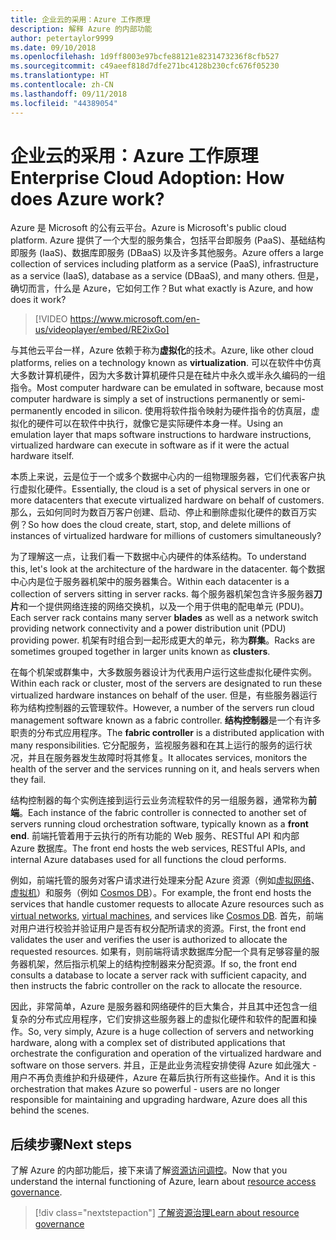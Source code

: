 ```yaml
---
title: 企业云的采用：Azure 工作原理
description: 解释 Azure 的内部功能
author: petertaylor9999
ms.date: 09/10/2018
ms.openlocfilehash: 1d9ff8003e97bcfe88121e8231473236f8cfb527
ms.sourcegitcommit: c49aeef818d7dfe271bc4128b230cfc676f05230
ms.translationtype: HT
ms.contentlocale: zh-CN
ms.lasthandoff: 09/11/2018
ms.locfileid: "44389054"
---
```

# <a name="enterprise-cloud-adoption-how-does-azure-work"></a><span data-ttu-id="b2702-103">企业云的采用：Azure 工作原理</span><span class="sxs-lookup"><span data-stu-id="b2702-103">Enterprise Cloud Adoption: How does Azure work?</span></span>

<span data-ttu-id="b2702-104">Azure 是 Microsoft 的公有云平台。</span><span class="sxs-lookup"><span data-stu-id="b2702-104">Azure is Microsoft's public cloud platform.</span></span> <span data-ttu-id="b2702-105">Azure 提供了一个大型的服务集合，包括平台即服务 (PaaS)、基础结构即服务 (IaaS)、数据库即服务 (DBaaS) 以及许多其他服务。</span><span class="sxs-lookup"><span data-stu-id="b2702-105">Azure offers a large collection of services including platform as a service (PaaS), infrastructure as a service (IaaS), database as a service (DBaaS), and many others.</span></span> <span data-ttu-id="b2702-106">但是，确切而言，什么是 Azure，它如何工作？</span><span class="sxs-lookup"><span data-stu-id="b2702-106">But what exactly is Azure, and how does it work?</span></span>

> [!VIDEO https://www.microsoft.com/en-us/videoplayer/embed/RE2ixGo] 

<span data-ttu-id="b2702-107">与其他云平台一样，Azure 依赖于称为**虚拟化**的技术。</span><span class="sxs-lookup"><span data-stu-id="b2702-107">Azure, like other cloud platforms, relies on a technology known as **virtualization**.</span></span> <span data-ttu-id="b2702-108">可以在软件中仿真大多数计算机硬件，因为大多数计算机硬件只是在硅片中永久或半永久编码的一组指令。</span><span class="sxs-lookup"><span data-stu-id="b2702-108">Most computer hardware can be emulated in software, because most computer hardware is simply a set of instructions permanently or semi-permanently encoded in silicon.</span></span> <span data-ttu-id="b2702-109">使用将软件指令映射为硬件指令的仿真层，虚拟化的硬件可以在软件中执行，就像它是实际硬件本身一样。</span><span class="sxs-lookup"><span data-stu-id="b2702-109">Using an emulation layer that maps software instructions to hardware instructions, virtualized hardware can execute in software as if it were the actual hardware itself.</span></span>

<span data-ttu-id="b2702-110">本质上来说，云是位于一个或多个数据中心内的一组物理服务器，它们代表客户执行虚拟化硬件。</span><span class="sxs-lookup"><span data-stu-id="b2702-110">Essentially, the cloud is a set of physical servers in one or more datacenters that execute virtualized hardware on behalf of customers.</span></span> <span data-ttu-id="b2702-111">那么，云如何同时为数百万客户创建、启动、停止和删除虚拟化硬件的数百万实例？</span><span class="sxs-lookup"><span data-stu-id="b2702-111">So how does the cloud create, start, stop, and delete millions of instances of virtualized hardware for millions of customers simultaneously?</span></span>

<span data-ttu-id="b2702-112">为了理解这一点，让我们看一下数据中心内硬件的体系结构。</span><span class="sxs-lookup"><span data-stu-id="b2702-112">To understand this, let's look at the architecture of the hardware in the datacenter.</span></span>  <span data-ttu-id="b2702-113">每个数据中心内是位于服务器机架中的服务器集合。</span><span class="sxs-lookup"><span data-stu-id="b2702-113">Within each datacenter is a collection of servers sitting in server racks.</span></span> <span data-ttu-id="b2702-114">每个服务器机架包含许多服务器**刀片**和一个提供网络连接的网络交换机，以及一个用于供电的配电单元 (PDU)。</span><span class="sxs-lookup"><span data-stu-id="b2702-114">Each server rack contains many server **blades** as well as a network switch providing network connectivity and a power distribution unit (PDU) providing power.</span></span> <span data-ttu-id="b2702-115">机架有时组合到一起形成更大的单元，称为**群集**。</span><span class="sxs-lookup"><span data-stu-id="b2702-115">Racks are sometimes grouped together in larger units known as **clusters**.</span></span> 

<span data-ttu-id="b2702-116">在每个机架或群集中，大多数服务器设计为代表用户运行这些虚拟化硬件实例。</span><span class="sxs-lookup"><span data-stu-id="b2702-116">Within each rack or cluster, most of the servers are designated to run these virtualized hardware instances on behalf of the user.</span></span> <span data-ttu-id="b2702-117">但是，有些服务器运行称为结构控制器的云管理软件。</span><span class="sxs-lookup"><span data-stu-id="b2702-117">However, a number of the servers run cloud management software known as a fabric controller.</span></span> <span data-ttu-id="b2702-118">**结构控制器**是一个有许多职责的分布式应用程序。</span><span class="sxs-lookup"><span data-stu-id="b2702-118">The **fabric controller** is a distributed application with many responsibilities.</span></span> <span data-ttu-id="b2702-119">它分配服务，监视服务器和在其上运行的服务的运行状况，并且在服务器发生故障时将其修复。</span><span class="sxs-lookup"><span data-stu-id="b2702-119">It allocates services, monitors the health of the server and the services running on it, and heals servers when they fail.</span></span>

<span data-ttu-id="b2702-120">结构控制器的每个实例连接到运行云业务流程软件的另一组服务器，通常称为**前端**。</span><span class="sxs-lookup"><span data-stu-id="b2702-120">Each instance of the fabric controller is connected to another set of servers running cloud orchestration software, typically known as a **front end**.</span></span> <span data-ttu-id="b2702-121">前端托管着用于云执行的所有功能的 Web 服务、RESTful API 和内部 Azure 数据库。</span><span class="sxs-lookup"><span data-stu-id="b2702-121">The front end hosts the web services, RESTful APIs, and internal Azure databases used for all functions the cloud performs.</span></span> 

<span data-ttu-id="b2702-122">例如，前端托管的服务对客户请求进行处理来分配 Azure 资源（例如[虚拟网络][vnet]、[虚拟机][vms]）和服务（例如 [Cosmos DB][cosmosdb]）。</span><span class="sxs-lookup"><span data-stu-id="b2702-122">For example, the front end hosts the services that handle customer requests to allocate Azure resources such as [virtual networks][vnet], [virtual machines][vms], and services like [Cosmos DB][cosmosdb].</span></span> <span data-ttu-id="b2702-123">首先，前端对用户进行校验并验证用户是否有权分配所请求的资源。</span><span class="sxs-lookup"><span data-stu-id="b2702-123">First, the front end validates the user and verifies the user is authorized to allocate the requested resources.</span></span> <span data-ttu-id="b2702-124">如果有，则前端将请求数据库分配一个具有足够容量的服务器机架，然后指示机架上的结构控制器来分配资源。</span><span class="sxs-lookup"><span data-stu-id="b2702-124">If so, the front end consults a database to locate a server rack with sufficient capacity, and then instructs the fabric controller on the rack to allocate the resource.</span></span>

<span data-ttu-id="b2702-125">因此，非常简单，Azure 是服务器和网络硬件的巨大集合，并且其中还包含一组复杂的分布式应用程序，它们安排这些服务器上的虚拟化硬件和软件的配置和操作。</span><span class="sxs-lookup"><span data-stu-id="b2702-125">So, very simply, Azure is a huge collection of servers and networking hardware, along with a complex set of distributed applications that orchestrate the configuration and operation of the virtualized hardware and software on those servers.</span></span> <span data-ttu-id="b2702-126">并且，正是此业务流程安排使得 Azure 如此强大 - 用户不再负责维护和升级硬件，Azure 在幕后执行所有这些操作。</span><span class="sxs-lookup"><span data-stu-id="b2702-126">And it is this orchestration that makes Azure so powerful - users are no longer responsible for maintaining and upgrading hardware, Azure does all this behind the scenes.</span></span> 

## <a name="next-steps"></a><span data-ttu-id="b2702-127">后续步骤</span><span class="sxs-lookup"><span data-stu-id="b2702-127">Next steps</span></span>

<span data-ttu-id="b2702-128">了解 Azure 的内部功能后，接下来请了解[资源访问调控](what-is-governance.md)。</span><span class="sxs-lookup"><span data-stu-id="b2702-128">Now that you understand the internal functioning of Azure, learn about [resource access governance](what-is-governance.md).</span></span> 

> [!div class="nextstepaction"]
> [<span data-ttu-id="b2702-129">了解资源治理</span><span class="sxs-lookup"><span data-stu-id="b2702-129">Learn about resource governance</span></span>](what-is-governance.md)

<!-- Links -->

[cosmosdb]: /azure/cosmos-db/introduction
[docs-add-users-to-aad]: /azure/active-directory/add-users-azure-active-directory?toc=/azure/architecture/cloud-adoption-guide/toc.json
[vms]: /azure/virtual-machines/
[vnet]: /azure/virtual-network/virtual-networks-overview
